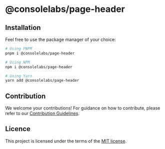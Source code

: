 # @consolelabs/page-header

## Installation

Feel free to use the package manager of your choice:

```sh
# Using PNPM
pnpm i @consolelabs/page-header

# Using NPM
npm i @consolelabs/page-header

# Using Yarn
yarn add @consolelabs/page-header
```

## Contribution

We welcome your contributions! For guidance on how to contribute, please refer
to our [Contribution Guidelines](/CONTRIBUTING.md).

## Licence

This project is licensed under the terms of the
[MIT license](https://choosealicense.com/licenses/mit/).
